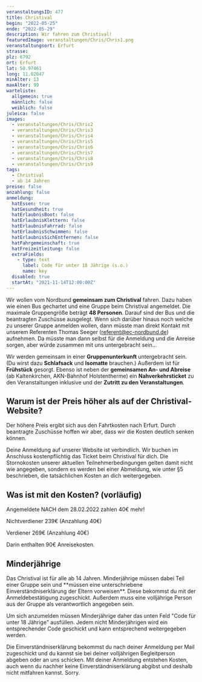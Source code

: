 ```yaml
---
veranstaltungsID: 477
title: Christival
begin: "2022-05-25"
ende: "2022-05-29"
description: Wir fahren zum Christival!
featuredImage: veranstaltungen/Chris/Chris1.png
veranstaltungsort: Erfurt
strasse: 
plz: 6792
ort: Erfurt
lat: 50.97461
long: 11.02847
minAlter: 13
maxAlter: 99
warteliste:
  allgemein: true
  männlich: false
  weiblich: false
juleica: false
images:
  - veranstaltungen/Chris/Chris2
  - veranstaltungen/Chris/Chris3
  - veranstaltungen/Chris/Chris4
  - veranstaltungen/Chris/Chris5
  - veranstaltungen/Chris/Chris6
  - veranstaltungen/Chris/Chris7
  - veranstaltungen/Chris/Chris8
  - veranstaltungen/Chris/Chris9
tags:
  - Christival
  - ab 14 Jahren
preise: false
anzahlung: false
anmeldung:
  hatEssen: true
  hatGesundheit: true
  hatErlaubnisBoot: false
  hatErlaubnisKlettern: false
  hatErlaubnisFahrrad: false
  hatErlaubnisSchwimmen: false
  hatErlaubnisSichEntfernen: false
  hatFahrgemeinschaft: true
  hatFreizeitleitung: false
  extraFields:
    - type: text
      label: Code für unter 18 Jährige (s.o.)
      name: key
  disabled: true
  startAt: "2021-11-14T12:00:00Z"
---
```


Wir wollen vom Nordbund **gemeinsam zum Christival** fahren. Dazu haben wie einen Bus gechartet und eine Gruppe beim Christival angemeldet. 
Die maximale Gruppengröße beträgt **48 Personen**. Darauf sind der Bus und die beantragten Zuschüsse ausgelegt. Wenn sich darüber hinaus noch welche zu unserer Gruppe anmelden wollen, dann müsste man direkt Kontakt mit unserem Referenten Thomas Seeger (referent@ec-nordbund.de) aufnehmen. Da müsste man dann selbst für die Anmeldung und die Anreise sorgen, aber würde zusammen mit uns untergebracht sein…  


Wir werden gemeinsam in einer **Gruppenunterkunft** untergebracht sein. (Du wirst dazu **Schlafsack** und **Isomatte** brauchen.) Außerdem ist für **Frühstück** gesorgt. Ebenso ist neben der **gemeinsamen An- und Abreise** (ab Kaltenkirchen, AKN-Bahnhof Holstentherme) ein **Nahverkehrsticket** zu den Veranstaltungen inklusive und der **Zutritt zu den Veranstaltungen**. 

## Warum ist der Preis höher als auf der Christival-Website?
Der höhere Preis ergibt sich aus den Fahrtkosten nach Erfurt. Durch beantragte Zuschüsse hoffen wir aber, dass wir die Kosten deutlich senken können.

Deine Anmeldung auf unserer Website ist verbindlich. Wir buchen im Anschluss kostenpflichtig das Ticket beim Christival für dich. Die Stornokosten unserer aktuellen Teilnehmerbedingungen gelten damit nicht wie angegeben, sondern es werden bei einer Abmeldung, wie unter §5 beschrieben, die tatsächlichen Kosten an dich weitergegeben.
 
## Was ist mit den Kosten? (vorläufig)
Angemeldete NACH dem 28.02.2022 zahlen 40€ mehr!

Nichtverdiener 239€ (Anzahlung 40€)

Verdiener 269€ (Anzahlung 40€)

Darin enthalten 90€ Anreisekosten.


<div class="foerdergelder-hinweis">
<v-alert type="info" text tile outlined>
<h2>Minderjährige</h2>
Das Christival ist für alle ab 14 Jahren. Minderjährige müssen dabei Teil einer Gruppe sein und **müssen eine unterschriebene Einverständniserklärung der Eltern vorweisen**. Diese bekommst du mit der Anmeldebestätigung zugeschickt. Außerdem muss eine volljährige Person aus der Gruppe als verantwortlich angegeben sein. 

Um sich anzumelden müssen Minderjährige daher das unten Feld "Code für unter 18 Jährige" ausfüllen. Jedem nicht Minderjährigen wird ein entsprechender Code geschickt und kann entsprechend weitergegeben werden.

Die Einverständniserklärung bekommst du nach deiner Anmeldung per Mail zugeschickt und du kannst sie bei deiner volljährigen Begleitperson abgeben oder an uns schicken. Mit deiner Anmeldung entstehen Kosten, auch wenn du nachher keine Einverständniserklärung abgibst und deshalb nicht mitfahren kannst. Sorry.
</v-alert>
</div>


